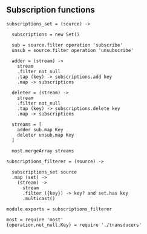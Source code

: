 Subscription functions
----------------------

    subscriptions_set = (source) ->

      subscriptions = new Set()

      sub = source.filter operation 'subscribe'
      unsub = source.filter operation 'unsubscribe'

      adder = (stream) ->
        stream
        .filter not_null
        .tap (key) -> subscriptions.add key
        .map -> subscriptions

      deleter = (stream) ->
        stream
        .filter not_null
        .tap (key) -> subscriptions.delete key
        .map -> subscriptions

      streams = [
        adder sub.map Key
        deleter unsub.map Key
      ]

      most.mergeArray streams

    subscriptions_filterer = (source) ->

      subscriptions_set source
      .map (set) ->
        (stream) ->
          stream
          .filter ({key}) -> key? and set.has key
          .multicast()

    module.exports = subscriptions_filterer

    most = require 'most'
    {operation,not_null,Key} = require './transducers'
